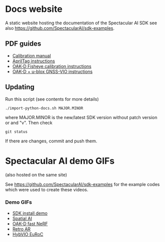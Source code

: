# Docs website

A static website hosting the documentation of the Spectacular AI SDK
see also https://github.com/SpectacularAI/sdk-examples.

## PDF guides

 * [Calibration manual](https://spectacularai.github.io/docs/pdf/calibration_manual.pdf)
 * [AprilTag instructions](https://spectacularai.github.io/docs/pdf/april_tag_instructions.pdf)
 * [OAK-D Fisheye calibration instructions](https://spectacularai.github.io/docs/pdf/oak_fisheye_calibration_instructions.pdf)
 * [OAK-D + u-blox GNSS-VIO instructions](https://spectacularai.github.io/docs/pdf/GNSS-VIO_OAK-D_Python.pdf)

## Updating

Run this script (see contents for more details)

    ./import-python-docs.sh MAJOR.MINOR

where MAJOR.MINOR is the new/latest SDK version without patch version or and "v".
Then check

    git status

If there are changes, commit and push them.

# Spectacular AI demo GIFs

(also hosted on the same site)

See https://github.com/SpectacularAI/sdk-examples for the example
codes which were used to create these videos.

### Demo GIFs

 * [SDK install demo](gif/pip-install.gif)
 * [Spatial AI](gif/spatial-ai.gif)
 * [OAK-D fast NeRF](gif/oak-d-nerf.gif)
 * [Retro AR](gif/retro-ar.gif)
 * [HybVIO EuRoC](gif/HybVIO.gif)
